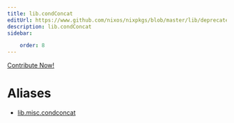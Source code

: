 ```yaml
---
title: lib.condConcat
editUrl: https://www.github.com/nixos/nixpkgs/blob/master/lib/deprecated.nix#L114C16
description: lib.condConcat
sidebar:

    order: 8
---
```


<a href="https://www.github.com/nixos/nixpkgs/blob/master/lib/deprecated.nix#L114C16">Contribute Now!</a>


# Aliases

- [lib.misc.condconcat](/nix-doc-comments/reference/lib/misc/lib-misc-condconcat)


